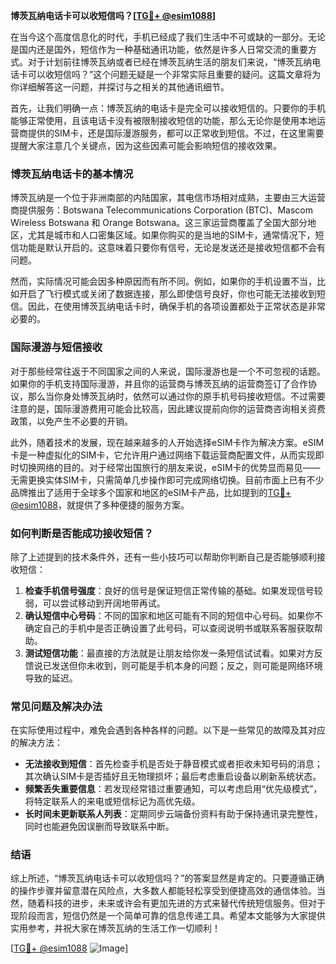 **博茨瓦纳电话卡可以收短信吗？[[TG💪+ @esim1088](https://t.me/s/esim1088)]**

在当今这个高度信息化的时代，手机已经成了我们生活中不可或缺的一部分。无论是国内还是国外，短信作为一种基础通讯功能，依然是许多人日常交流的重要方式。对于计划前往博茨瓦纳或者已经在博茨瓦纳生活的朋友们来说，“博茨瓦纳电话卡可以收短信吗？”这个问题无疑是一个非常实际且重要的疑问。这篇文章将为你详细解答这一问题，并探讨与之相关的其他通讯细节。

首先，让我们明确一点：博茨瓦纳的电话卡是完全可以接收短信的。只要你的手机能够正常使用，且该电话卡没有被限制接收短信的功能，那么无论你是使用本地运营商提供的SIM卡，还是国际漫游服务，都可以正常收到短信。不过，在这里需要提醒大家注意几个关键点，因为这些因素可能会影响短信的接收效果。

### **博茨瓦纳电话卡的基本情况**
博茨瓦纳是一个位于非洲南部的内陆国家，其电信市场相对成熟，主要由三大运营商提供服务：Botswana Telecommunications Corporation (BTC)、Mascom Wireless Botswana 和 Orange Botswana。这三家运营商覆盖了全国大部分地区，尤其是城市和人口密集区域。如果你购买的是当地的SIM卡，通常情况下，短信功能是默认开启的。这意味着只要你有信号，无论是发送还是接收短信都不会有问题。

然而，实际情况可能会因多种原因而有所不同。例如，如果你的手机设置不当，比如开启了飞行模式或关闭了数据连接，那么即使信号良好，你也可能无法接收到短信。因此，在使用博茨瓦纳电话卡时，确保手机的各项设置都处于正常状态是非常必要的。

### **国际漫游与短信接收**
对于那些经常往返于不同国家之间的人来说，国际漫游也是一个不可忽视的话题。如果你的手机支持国际漫游，并且你的运营商与博茨瓦纳的运营商签订了合作协议，那么当你身处博茨瓦纳时，依然可以通过你的原手机号码接收短信。不过需要注意的是，国际漫游费用可能会比较高，因此建议提前向你的运营商咨询相关资费政策，以免产生不必要的开销。

此外，随着技术的发展，现在越来越多的人开始选择eSIM卡作为解决方案。eSIM卡是一种虚拟化的SIM卡，它允许用户通过网络下载运营商配置文件，从而实现即时切换网络的目的。对于经常出国旅行的朋友来说，eSIM卡的优势显而易见——无需更换实体SIM卡，只需简单几步操作即可完成网络切换。目前市面上已有不少品牌推出了适用于全球多个国家和地区的eSIM卡产品，比如提到的[TG💪+ @esim1088](https://t.me/s/esim1088)，就提供了多种便捷的服务方案。

### **如何判断是否能成功接收短信？**
除了上述提到的技术条件外，还有一些小技巧可以帮助你判断自己是否能够顺利接收短信：

1. **检查手机信号强度**：良好的信号是保证短信正常传输的基础。如果发现信号较弱，可以尝试移动到开阔地带再试。
2. **确认短信中心号码**：不同的国家和地区可能有不同的短信中心号码。如果你不确定自己的手机中是否正确设置了此号码，可以查阅说明书或联系客服获取帮助。
3. **测试短信功能**：最直接的方法就是让朋友给你发一条短信试试看。如果对方反馈说已发送但你未收到，则可能是手机本身的问题；反之，则可能是网络环境导致的延迟。

### **常见问题及解决办法**
在实际使用过程中，难免会遇到各种各样的问题。以下是一些常见的故障及其对应的解决方法：

- **无法接收到短信**：首先检查手机是否处于静音模式或者拒收未知号码的消息；其次确认SIM卡是否插好且无物理损坏；最后考虑重启设备以刷新系统状态。
- **频繁丢失重要信息**：若发现经常错过重要通知，可以考虑启用“优先级模式”，将特定联系人的来电或短信标记为高优先级。
- **长时间未更新联系人列表**：定期同步云端备份资料有助于保持通讯录完整性，同时也能避免因误删而导致联系中断。

### **结语**
综上所述，“博茨瓦纳电话卡可以收短信吗？”的答案显然是肯定的。只要遵循正确的操作步骤并留意潜在风险点，大多数人都能轻松享受到便捷高效的通信体验。当然，随着科技的进步，未来或许会有更加先进的方式来替代传统短信服务。但对于现阶段而言，短信仍然是一个简单可靠的信息传递工具。希望本文能够为大家提供实用参考，并祝大家在博茨瓦纳的生活工作一切顺利！

[[TG💪+ @esim1088](https://t.me/s/esim1088) ![Image](https://i.postimg.cc/4NQfJmqS/Snipaste-2025-05-13-00-14-12.png)]